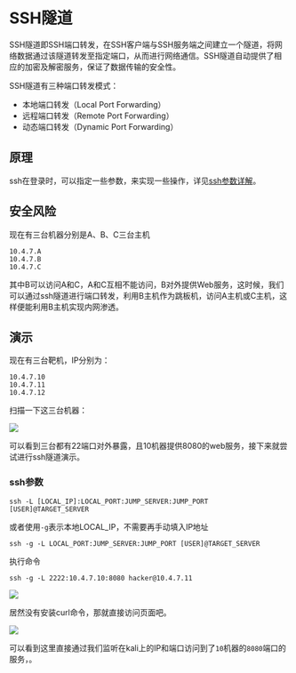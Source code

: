 # SSH隧道

SSH隧道即SSH端口转发，在SSH客户端与SSH服务端之间建立一个隧道，将网络数据通过该隧道转发至指定端口，从而进行网络通信。SSH隧道自动提供了相应的加密及解密服务，保证了数据传输的安全性。

SSH隧道有三种端口转发模式：

* 本地端口转发（Local Port Forwarding）
* 远程端口转发（Remote Port Forwarding）
* 动态端口转发（Dynamic Port Forwarding）



## 原理

ssh在登录时，可以指定一些参数，来实现一些操作，详见[ssh参数详解](https://github.com/liuhuan086/Sharpen/blob/main/04_%E7%90%86%E8%AE%BA%E7%9F%A5%E8%AF%86/02%20SSH%E5%91%BD%E4%BB%A4%E5%8F%82%E6%95%B0.md)。



## 安全风险

现在有三台机器分别是A、B、C三台主机

```
10.4.7.A
10.4.7.B
10.4.7.C
```

其中B可以访问A和C，A和C互相不能访问，B对外提供Web服务，这时候，我们可以通过ssh隧道进行端口转发，利用B主机作为跳板机，访问A主机或C主机，这样便能利用B主机实现内网渗透。



## 演示

现在有三台靶机，IP分别为：

```
10.4.7.10
10.4.7.11
10.4.7.12
```

扫描一下这三台机器：

![](https://borinboy.oss-cn-shanghai.aliyuncs.com/xntz/20210902153850.png)

可以看到三台都有22端口对外暴露，且10机器提供8080的web服务，接下来就尝试进行ssh隧道演示。

### ssh参数

```
ssh -L [LOCAL_IP]:LOCAL_PORT:JUMP_SERVER:JUMP_PORT [USER]@TARGET_SERVER
```

或者使用`-g`表示本地LOCAL_IP，不需要再手动填入IP地址

```
ssh -g -L LOCAL_PORT:JUMP_SERVER:JUMP_PORT [USER]@TARGET_SERVER
```

执行命令

```
ssh -g -L 2222:10.4.7.10:8080 hacker@10.4.7.11
```

![](https://borinboy.oss-cn-shanghai.aliyuncs.com/xntz/20210902154933.png)

居然没有安装curl命令，那就直接访问页面吧。

![](https://borinboy.oss-cn-shanghai.aliyuncs.com/xntz/20210902155212.png)

可以看到这里直接通过我们监听在kali上的IP和端口访问到了`10`机器的`8080`端口的服务，。

